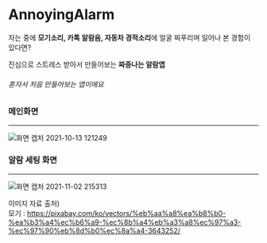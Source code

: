 # AnnoyingAlarm

자는 중에 <b>모기소리, 카톡 알람음, 자동차 경적소리</b>에 얼굴 찌푸리며 일어나 본 경험이 있다면?

진심으로 스트레스 받아서 만들어보는 <b>짜증나는 알람앱</b>

<h6>혼자서 처음 만들어보는 앱이에요</h6>


<h3>메인화면</h3>
<hr>

![화면 캡처 2021-10-13 121249](https://user-images.githubusercontent.com/56828107/137060893-92496620-b9dc-4bd7-9caf-b1f836b70826.jpg)

<h3>알람 세팅 화면</h3>
<hr>

![화면 캡처 2021-11-02 215313](https://user-images.githubusercontent.com/56828107/139850368-469178bf-74e2-4add-ba55-9ee4a5bcf394.png)



이미지 자료 출처)\
모기 : https://pixabay.com/ko/vectors/%eb%aa%a8%ea%b8%b0-%ea%b3%a4%ec%b6%a9-%ec%8b%a4%eb%a3%a8%ec%97%a3-%ec%97%90%eb%8d%b0%ec%8a%a4-3643252/
